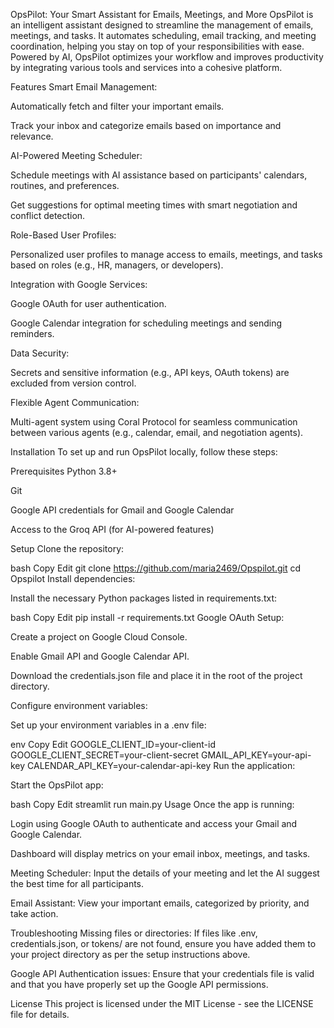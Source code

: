 OpsPilot: Your Smart Assistant for Emails, Meetings, and More
OpsPilot is an intelligent assistant designed to streamline the management of emails, meetings, and tasks. It automates scheduling, email tracking, and meeting coordination, helping you stay on top of your responsibilities with ease. Powered by AI, OpsPilot optimizes your workflow and improves productivity by integrating various tools and services into a cohesive platform.

Features
Smart Email Management:

Automatically fetch and filter your important emails.

Track your inbox and categorize emails based on importance and relevance.

AI-Powered Meeting Scheduler:

Schedule meetings with AI assistance based on participants' calendars, routines, and preferences.

Get suggestions for optimal meeting times with smart negotiation and conflict detection.

Role-Based User Profiles:

Personalized user profiles to manage access to emails, meetings, and tasks based on roles (e.g., HR, managers, or developers).

Integration with Google Services:

Google OAuth for user authentication.

Google Calendar integration for scheduling meetings and sending reminders.

Data Security:

Secrets and sensitive information (e.g., API keys, OAuth tokens) are excluded from version control.

Flexible Agent Communication:

Multi-agent system using Coral Protocol for seamless communication between various agents (e.g., calendar, email, and negotiation agents).

Installation
To set up and run OpsPilot locally, follow these steps:

Prerequisites
Python 3.8+

Git

Google API credentials for Gmail and Google Calendar

Access to the Groq API (for AI-powered features)

Setup
Clone the repository:

bash
Copy
Edit
git clone https://github.com/maria2469/Opspilot.git
cd Opspilot
Install dependencies:

Install the necessary Python packages listed in requirements.txt:

bash
Copy
Edit
pip install -r requirements.txt
Google OAuth Setup:

Create a project on Google Cloud Console.

Enable Gmail API and Google Calendar API.

Download the credentials.json file and place it in the root of the project directory.

Configure environment variables:

Set up your environment variables in a .env file:

env
Copy
Edit
GOOGLE_CLIENT_ID=your-client-id
GOOGLE_CLIENT_SECRET=your-client-secret
GMAIL_API_KEY=your-api-key
CALENDAR_API_KEY=your-calendar-api-key
Run the application:

Start the OpsPilot app:

bash
Copy
Edit
streamlit run main.py
Usage
Once the app is running:

Login using Google OAuth to authenticate and access your Gmail and Google Calendar.

Dashboard will display metrics on your email inbox, meetings, and tasks.

Meeting Scheduler: Input the details of your meeting and let the AI suggest the best time for all participants.

Email Assistant: View your important emails, categorized by priority, and take action.

Troubleshooting
Missing files or directories: If files like .env, credentials.json, or tokens/ are not found, ensure you have added them to your project directory as per the setup instructions above.

Google API Authentication issues: Ensure that your credentials file is valid and that you have properly set up the Google API permissions.

License
This project is licensed under the MIT License - see the LICENSE file for details.
